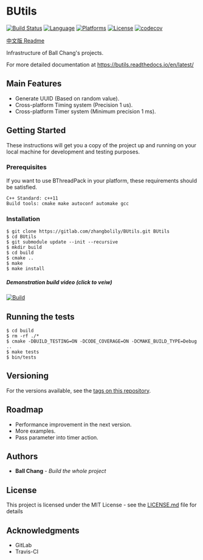 # BUtils #
[![Build Status](https://travis-ci.com/zhangbolily/BUtils.svg?branch=dev)](https://travis-ci.com/zhangbolily/BUtils)
[![Language](https://img.shields.io/badge/language-C%2B%2B11-orange.svg)](https://isocpp.org/)
[![Platforms](https://img.shields.io/badge/platform-Linux%20%7C%20Windows-green.svg)](https://gitlab.com/zhangbolily/bthreadpack)
[![License](https://img.shields.io/badge/license-MIT-blue.svg)](https://opensource.org/licenses/MIT/)
[![codecov](https://codecov.io/gl/zhangbolily/BUtils/branch/dev/graph/badge.svg)](https://codecov.io/gl/zhangbolily/BUtils)

[中文版 Readme](./README.zh_CN.md)

Infrastructure of Ball Chang's projects.

For more detailed documentation at https://butils.readthedocs.io/en/latest/

## Main Features
- Generate UUID (Based on random value).
- Cross-platform Timing system (Precision 1 us).
- Cross-platform Timer system (Minimum precision 1 ms).

## Getting Started

These instructions will get you a copy of the project up and running on your local machine for development and testing purposes.

### Prerequisites

If you want to use BThreadPack in your platform, these requirements should be satisfied.

```
C++ Standard: c++11
Build tools: cmake make autoconf automake gcc
```

### Installation

```
$ git clone https://gitlab.com/zhangbolily/BUtils.git BUtils
$ cd BUtils
$ git submodule update --init --recursive
$ mkdir build
$ cd build
$ cmake ..
$ make
$ make install
```

##### Demonstration build video (click to veiw)

[![Build](https://asciinema.org/a/pxITpcCQsCXepW80eHSjB5byF.svg)](https://asciinema.org/a/pxITpcCQsCXepW80eHSjB5byF)
## Running the tests
```
$ cd build
$ rm -rf ./*
$ cmake -DBUILD_TESTING=ON -DCODE_COVERAGE=ON -DCMAKE_BUILD_TYPE=Debug ..
$ make tests
$ bin/tests
```

## Versioning

For the versions available, see the [tags on this repository](https://gitlab.com/zhangbolily/BUtils/tags).

## Roadmap
- Performance improvement in the next version.
- More examples.
- Pass parameter into timer action.

## Authors

* **Ball Chang** - *Build the whole project*

## License

This project is licensed under the MIT License - see the [LICENSE.md](LICENSE.md) file for details

## Acknowledgments

* GitLab
* Travis-CI
